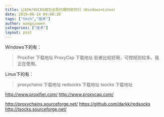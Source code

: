 ```yaml
---
title: 让SSH/SOCKS成为全局代理的软件们（Windows+Linux）
date: 2019-06-14 04:48:18
tags: ["tech","技术"]
author: wangxiuwen
categories: ["技术"]
layout: post
---
```


Windows下的有：

>Proxifier 下载地址
ProxyCap 下载地址
前者比较好用，可控规则较多。我正在使用。

Linux下的有：

>proxychains 下载地址
redsocks 下载地址
tsocks 下载地址

http://www.proxifier.com/
http://www.proxycap.com/

http://proxychains.sourceforge.net/
https://github.com/darkk/redsocks
http://tsocks.sourceforge.net/